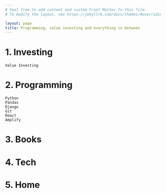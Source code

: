 ```yaml
---
# Feel free to add content and custom Front Matter to this file.
# To modify the layout, see https://jekyllrb.com/docs/themes/#overriding-theme-defaults

layout: page
title: Programming, value investing and everything in between
---
```


# 1.  Investing
    Value Investing

# 2. Programming
    Python
    Pandas
    Django
    Git
    React
    Amplify


# 3. Books

# 4. Tech

# 5. Home
